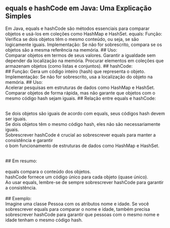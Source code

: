 ## equals e hashCode em Java: Uma Explicação Simples
<div>
Em Java, equals e hashCode são métodos essenciais para comparar objetos e usá-los em coleções como HashMap e HashSet.
equals:
Função: Verifica se dois objetos têm o mesmo conteúdo, ou seja, se são logicamente iguais.
Implementação: Se não for sobrescrito, compara se os objetos são a mesma referência na memória.
## Uso:</br>
Comparar objetos em termos de seus valores.
Garantir a igualdade sem depender da localização na memória.
Procurar elementos em coleções que armazenam objetos (como listas e conjuntos).
## hashCode:</br>
## Função: Gera um código inteiro (hash) que representa o objeto.
Implementação: Se não for sobrescrito, usa a localização do objeto na memória.
## Uso:</br>
Acelerar pesquisas em estruturas de dados como HashMap e HashSet.
Comparar objetos de forma rápida, mas não garante que objetos com o mesmo código hash sejam iguais.
## Relação entre equals e hashCode:</br>

<p></br>Se dois objetos são iguais de acordo com equals, seus códigos hash devem ser iguais.</br>
Se dois objetos têm o mesmo código hash, eles não são necessariamente iguais.</br>
Sobrescrever hashCode é crucial ao sobrescrever equals para manter a consistência e garantir </br>o bom funcionamento de estruturas de dados como HashMap e HashSet.</p></br>
## Em resumo:</br></br>
equals compara o conteúdo dos objetos.</br>
hashCode fornece um código único para cada objeto (quase único).</br>
Ao usar equals, lembre-se de sempre sobrescrever hashCode para garantir a consistência.</br></br>
## Exemplo:</br>
Imagine uma classe Pessoa com os atributos nome e idade. Se você sobrescrever equals para comparar o nome e idade, também precisa sobrescrever hashCode para garantir que pessoas com o mesmo nome e idade tenham o mesmo código hash.
</div>
